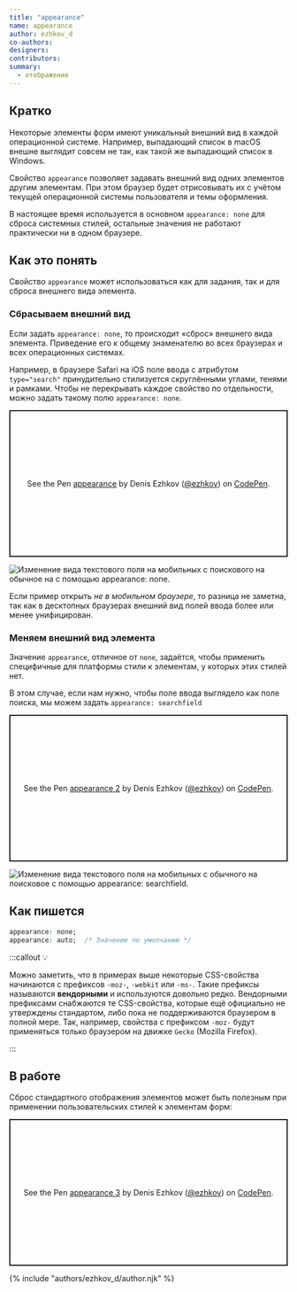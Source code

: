 ```yaml
---
title: "appearance"
name: appearance
author: ezhkov_d
co-authors:
designers:
contributors:
summary:
  - отображение
---
```


## Кратко

Некоторые элементы форм имеют уникальный внешний вид в каждой операционной системе. Например, выпадающий список в macOS внешне выглядит совсем не так, как такой же выпадающий список в Windows.

Свойство `appearance` позволяет задавать внешний вид одних элементов другим элементам. При этом браузер будет отрисовывать их с учётом текущей операционной системы пользователя и темы оформления.

В настоящее время используется в основном `appearance: none` для сброса системных стилей, остальные значения не работают практически ни в одном браузере.

## Как это понять

Свойство `appearance` может использоваться как для задания, так и для сброса внешнего вида элемента.

### Сбрасываем внешний вид

Если задать `appearance: none`, то происходит «сброс» внешнего вида элемента. Приведение его к общему знаменателю во всех браузерах и всех операционных системах.

Например, в браузере Safari на iOS поле ввода с атрибутом `type="search"` принудительно стилизуется скруглёнными углами, тенями и рамками. Чтобы не перекрывать каждое свойство по отдельности, можно задать такому полю `appearance: none`.

<p class="codepen" data-height="265" data-theme-id="light" data-default-tab="css,result" data-user="ezhkov" data-slug-hash="wvoBLXP" style="height: 265px; box-sizing: border-box; display: flex; align-items: center; justify-content: center; border: 2px solid; margin: 1em 0; padding: 1em;" data-pen-title="appearance">
  <span>See the Pen <a href="https://codepen.io/ezhkov/pen/wvoBLXP">
  appearance</a> by Denis Ezhkov (<a href="https://codepen.io/ezhkov">@ezhkov</a>)
  on <a href="https://codepen.io">CodePen</a>.</span>
</p>

![Изменение вида текстового поля на мобильных с поискового на обычное на с помощью appearance: none.](/assets/images/posts/appearance/search.png)

Если пример открыть _не в мобильном браузере_, то разница не заметна, так как в десктопных браузерах внешний вид полей ввода более или менее унифицирован.

### Меняем внешний вид элемента

Значение `appearance`, отличное от `none`, задаётся, чтобы применить специфичные для платформы стили к элементам, у которых этих стилей нет.

В этом случае, если нам нужно, чтобы поле ввода выглядело как поле поиска, мы можем задать `appearance: searchfield`

<p class="codepen" data-height="265" data-theme-id="light" data-default-tab="css,result" data-user="ezhkov" data-slug-hash="abBzezO" style="height: 265px; box-sizing: border-box; display: flex; align-items: center; justify-content: center; border: 2px solid; margin: 1em 0; padding: 1em;" data-pen-title="appearance 2">
  <span>See the Pen <a href="https://codepen.io/ezhkov/pen/abBzezO">
  appearance 2</a> by Denis Ezhkov (<a href="https://codepen.io/ezhkov">@ezhkov</a>)
  on <a href="https://codepen.io">CodePen</a>.</span>
</p>

![Изменение вида текстового поля на мобильных с обычного на поисковое с помощью appearance: searchfield.](/assets/images/posts/appearance/search2.png)

## Как пишется

```css
appearance: none;
appearance: auto;  /* Значение по умолчанию */
```

:::callout 💡

Можно заметить, что в примерах выше некоторые CSS-свойства начинаются с префиксов `-moz-`, `-webkit` или `-ms-`. Такие префиксы называются **вендорными** и используются довольно редко. Вендорными префиксами снабжаются те CSS-свойства, которые ещё официально не утверждены стандартом, либо пока не поддерживаются браузером в полной мере. Так, например, свойства с префиксом `-moz-` будут применяться только браузером на движке `Gecko` (Mozilla Firefox).

:::

## В работе

Сброс стандартного отображения элементов может быть полезным при применении пользовательских стилей к элементам форм:

<p class="codepen" data-height="265" data-theme-id="light" data-default-tab="html,result" data-user="ezhkov" data-slug-hash="eYBmqWm" style="height: 265px; box-sizing: border-box; display: flex; align-items: center; justify-content: center; border: 2px solid; margin: 1em 0; padding: 1em;" data-pen-title="appearance 3">
  <span>See the Pen <a href="https://codepen.io/ezhkov/pen/eYBmqWm">
  appearance 3</a> by Denis Ezhkov (<a href="https://codepen.io/ezhkov">@ezhkov</a>)
  on <a href="https://codepen.io">CodePen</a>.</span>
</p>

<script async src="https://cpwebassets.codepen.io/assets/embed/ei.js"></script>

{% include "authors/ezhkov_d/author.njk" %}

